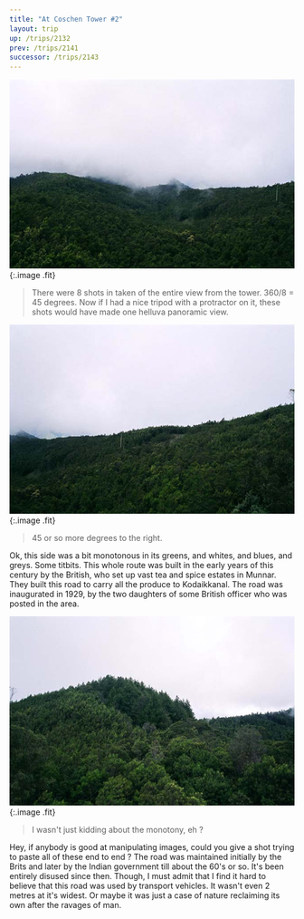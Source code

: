 ```yaml
---
title: "At Coschen Tower #2"
layout: trip
up: /trips/2132
prev: /trips/2141
successor: /trips/2143
---
```


![Tower Shot 4](/images/trips/munnar/27040026.jpg 'Tower Shot 4'){:.image .fit}

> There were 8 shots in taken of the entire view from the tower. 360/8 = 45 degrees. Now if I had a nice tripod with a protractor on it, these shots would have made one helluva panoramic view.

 ![Tower Shot 5](/images/trips/munnar/27040027.jpg 'Tower Shot 5'){:.image .fit}

> 45 or so more degrees to the right.

Ok, this side was a bit monotonous in its greens, and whites, and blues, and greys. Some titbits. This whole route was built in the early years of this century by the British, who set up vast tea and spice estates in Munnar. They built this road to carry all the produce to Kodaikkanal. The road was inaugurated in 1929, by the two daughters of some British officer who was posted in the area.

 ![Tower Shot 6](/images/trips/munnar/27040028.jpg 'Tower Shot 6'){:.image .fit}

> I wasn't just kidding about the monotony, eh ?

Hey, if anybody is good at manipulating images, could you give a shot trying to paste all of these end to end ? The road was maintained initially by the Brits and later by the Indian government till about the 60's or so. It's been entirely disused since then. Though, I must admit that I find it hard to believe that this road was used by transport vehicles. It wasn't even 2 metres at it's widest. Or maybe it was just a case of nature reclaiming its own after the ravages of man.


